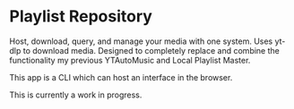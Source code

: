# Playlist Repository
Host, download, query, and manage your media with one system.
Uses yt-dlp to download media.
Designed to completely replace and combine the functionality my previous YTAutoMusic and Local Playlist Master.

This app is a CLI which can host an interface in the browser.

This is currently a work in progress.